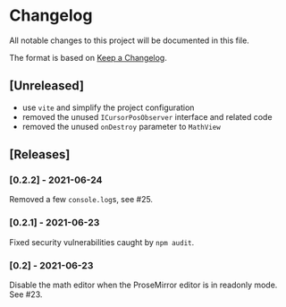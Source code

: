 # Changelog
All notable changes to this project will be documented in this file.

The format is based on [Keep a Changelog](https://keepachangelog.com/en/1.0.0/).

## [Unreleased]

* use `vite` and simplify the project configuration
* removed the unused `ICursorPosObserver` interface and related code
* removed the unused `onDestroy` parameter to `MathView` 

## [Releases]

### [0.2.2] - 2021-06-24

Removed a few `console.log`s, see #25.

### [0.2.1] - 2021-06-23

Fixed security vulnerabilities caught by `npm audit`.

### [0.2] - 2021-06-23

Disable the math editor when the ProseMirror editor is in readonly mode.  See #23.